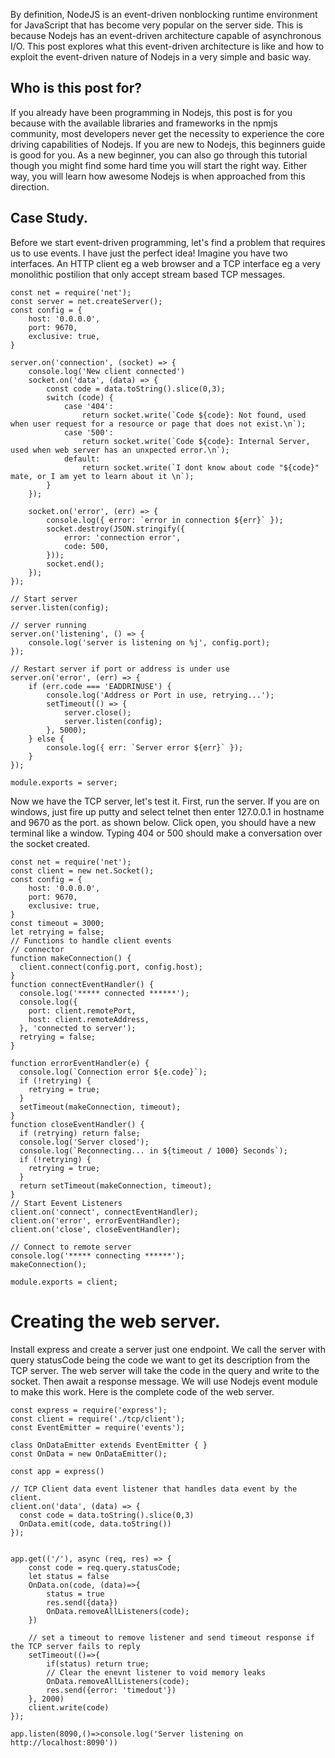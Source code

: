By definition, NodeJS is an event-driven nonblocking runtime environment for JavaScript that has become very popular on the server side. This is because Nodejs has an event-driven architecture capable of asynchronous I/O. This post explores what this event-driven architecture is like and how to exploit the event-driven nature of Nodejs in a very simple and basic way.

## Who is this post for?
If you already have been programming in Nodejs, this post is for you because with the available libraries and frameworks in the npmjs community, most developers never get the necessity to experience the core driving capabilities of Nodejs. If you are new to Nodejs, this beginners guide is good for you. As a new beginner, you can also go through this tutorial though you might find some hard time you will start the right way. Either way, you will learn how awesome Nodejs is when approached from this direction.

## Case Study.
Before we start event-driven programming, let's find a problem that requires us to use events. I have just the perfect idea! Imagine you have two interfaces. An HTTP client eg a web browser and a TCP interface eg a very monolithic postilion that only accept stream based TCP messages.

```
const net = require('net');
const server = net.createServer();
const config = {
    host: '0.0.0.0',
    port: 9670,
    exclusive: true,
}

server.on('connection', (socket) => {
    console.log('New client connected')
    socket.on('data', (data) => {
        const code = data.toString().slice(0,3);
        switch (code) {
            case '404':
                return socket.write(`Code ${code}: Not found, used when user request for a resource or page that does not exist.\n`);
            case '500':
                return socket.write(`Code ${code}: Internal Server, used when web server has an unxpected error.\n`);
            default:
                return socket.write(`I dont know about code "${code}" mate, or I am yet to learn about it \n`);
        }
    });

    socket.on('error', (err) => {
        console.log({ error: `error in connection ${err}` });
        socket.destroy(JSON.stringify({
            error: 'connection error',
            code: 500,
        }));
        socket.end();
    });
});

// Start server
server.listen(config);

// server running
server.on('listening', () => {
    console.log('server is listening on %j', config.port);
});

// Restart server if port or address is under use
server.on('error', (err) => {
    if (err.code === 'EADDRINUSE') {
        console.log('Address or Port in use, retrying...');
        setTimeout(() => {
            server.close();
            server.listen(config);
        }, 5000);
    } else {
        console.log({ err: `Server error ${err}` });
    }
});

module.exports = server;
```

Now we have the TCP server, let's test it. First, run the server. If you are on windows, just fire up putty and select telnet then enter 127.0.0.1 in hostname and 9670 as the port. as shown below. Click open, you should have a new terminal like a window. Typing 404 or 500 should make a conversation over the socket created.

```
const net = require('net');
const client = new net.Socket();
const config = {
    host: '0.0.0.0',
    port: 9670,
    exclusive: true,
}
const timeout = 3000;
let retrying = false;
// Functions to handle client events
// connector
function makeConnection() {
  client.connect(config.port, config.host);
}
function connectEventHandler() {
  console.log('***** connected ******');
  console.log({
    port: client.remotePort,
    host: client.remoteAddress,
  }, 'connected to server');
  retrying = false;
}

function errorEventHandler(e) {
  console.log(`Connection error ${e.code}`);
  if (!retrying) {
    retrying = true;
  }
  setTimeout(makeConnection, timeout);
}
function closeEventHandler() {
  if (retrying) return false;
  console.log('Server closed');
  console.log(`Reconnecting... in ${timeout / 1000} Seconds`);
  if (!retrying) {
    retrying = true;
  }
  return setTimeout(makeConnection, timeout);
}
// Start Eevent Listeners
client.on('connect', connectEventHandler);
client.on('error', errorEventHandler);
client.on('close', closeEventHandler);

// Connect to remote server
console.log('***** connecting ******');
makeConnection();

module.exports = client;
```

# Creating the web server.
Install express and create a server just one endpoint. We call the server with query statusCode being the code we want to get its description from the TCP server. The web server will take the code in the query and write to the socket. Then await a response message. We will use Nodejs event module to make this work. Here is the complete code of the web server.

```
const express = require('express');
const client = require('./tcp/client');
const EventEmitter = require('events');

class OnDataEmitter extends EventEmitter { }
const OnData = new OnDataEmitter();

const app = express()

// TCP Client data event listener that handles data event by the client.
client.on('data', (data) => {
  const code = data.toString().slice(0,3)
  OnData.emit(code, data.toString())
});


app.get(('/'), async (req, res) => {
    const code = req.query.statusCode;
    let status = false
    OnData.on(code, (data)=>{
        status = true
        res.send({data})
        OnData.removeAllListeners(code);
    })

    // set a timeout to remove listener and send timeout response if the TCP server fails to reply
    setTimeout(()=>{
        if(status) return true;
        // Clear the enevnt listener to void memory leaks
        OnData.removeAllListeners(code);
        res.send({error: 'timedout'})
    }, 2000)
    client.write(code)
});

app.listen(8090,()=>console.log('Server listening on http://localhost:8090'))
```

